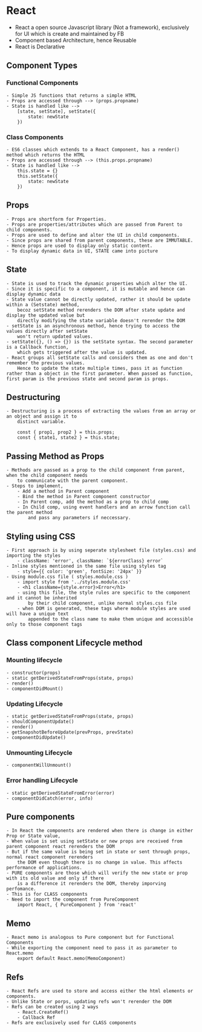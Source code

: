 # React

- React a open source Javascript library (Not a framework), exclusively for UI which is create and maintained by FB
- Component based Architecture, hence Reusable
- React is Declarative

## Component Types

### Functional Components
    - Simple JS functions that returns a simple HTML
    - Props are accessed through --> (props.propname)
    - State is handled like --> 
        [state, setState], setState({
            state: newState
        })

### Class Components
    - ES6 classes which extends to a React Component, has a render() method which returns the HTML
    - Props are accessed through --> (this.props.propname)
    - State is handled like --> 
        this.state = {}
        this.setState({
            state: newState
        })
    
## Props
    - Props are shortform for Properties.
    - Props are properties/attributes which are passed from Parent to child components.
    - Props are used to define and alter the UI in child components.
    - Since props are shared from parent components, these are IMMUTABLE.
    - Hence props are used to display only static content. 
    - To display dynamic data in UI, STATE came into picture

## State
    - State is used to track the dynamic properties which alter the UI. 
    - Since it is specific to a component, it is mutable and hence can display dynamic data
    - State value cannot be directly updated, rather it should be update within a (Setstate) method,
        becoz setState method rerenders the DOM after state update and display the updated value but 
        directly modifying the state variable doesn't rerender the DOM
    - setState is an asynchronous method, hence trying to access the values directly after setState 
        won't return updated values.
    - setState({}, () => {}) is the setState syntax. The second parameter is a Callback function, 
        which gets triggered after the value is updated.
    - React groups all setState calls and considers them as one and don't remember the previous values.
        Hence to update the state multiple times, pass it as function rather than a object in the first parameter. When passed as function, first param is the previous state and second param is props.

## Destructuring
    - Destructuring is a process of extracting the values from an array or an object and assign it to 
        distinct variable.

        const { prop1, prop2 } = this.props;
        const { state1, state2 } = this.state;

## Passing Method as Props
    - Methods are passed as a prop to the child component from parent, when the child component needs
        to communicate with the parent component.
    - Steps to implement,
        - Add a method in Parent component
        - Bind the method in Parent component constructor
        - In Parent comp, add the method as a prop to child comp
        - In Child comp, using event handlers and an arrow function call the parent method
            and pass any parameters if neccessary.

## Styling using CSS
    - First approach is by using seperate stylesheet file (styles.css) and importing the styles
        - className: 'error', className: `${errorClass} error`
    - Inline styles mentioned in the same file using styles tag
        - style={{ color: 'green', fontSize: '24px' }}
    - Using module.css file ( styles.module.css )
        - import style from '../styles.module.css'
        - <h1 className={style.error}>Error</h1>
        - using this file, the style rules are specific to the component and it cannot be inherited
            by their child component, unlike normal styles.css file
        - when DOM is generated, these tags where module styles are used will have a unique text
            appended to the class name to make them unique and accessible only to those component tags

## Class component Lifecycle method
### Mounting lifecycle
    - constructor(props)
    - static getDerivedStateFromProps(state, props)
    - render()
    - componentDidMount()

### Updating Lifecycle
    - static getDerivedStateFromProps(state, props)
    - shouldComponentUpdate()
    - render()
    - getSnapshotBeforeUpdate(prevProps, prevState)
    - componentDidUpdate()

### Unmounting Lifecycle
    - componentWillUnmount()

### Error handling Lifecycle
    - static getDerivedStateFromError(error)
    - componentDidCatch(error, info)

## Pure components
    - In React the components are rendered when there is change in either Prop or State value,
    - When value is set using setState or new props are received from parent component react rerenders the DOM
    - But if the same value is being set in state or sent through props, normal react component rerenders
        the DOM even though there is no change in value. This affects performance of applications.
    - PURE components are those which will verify the new state or prop with its old value and only if there 
        is a difference it rerenders the DOM, thereby imporving perfomance.
    - This is for CLASS components
    - Need to import the component from PureComponent
        import React, { PureComponent } from 'react'

## Memo
    - React memo is analogous to Pure component but for Functional Components
    - While exporting the component need to pass it as parameter to React.memo
        export default React.memo(MemoComponent)

## Refs
    - React Refs are used to store and access either the html elements or components.
    - Unlike State or porps, updating refs won't rerender the DOM
    - Refs can be created using 2 ways
        - React.CreateRef()
        - Callback Ref
    - Refs are exclusively used for CLASS components